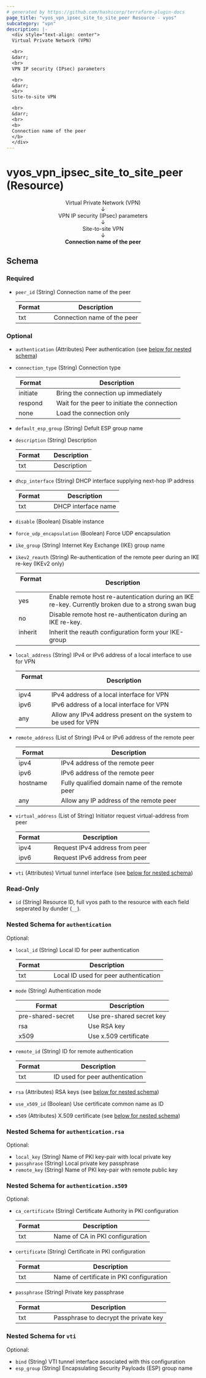 ```yaml
---
# generated by https://github.com/hashicorp/terraform-plugin-docs
page_title: "vyos_vpn_ipsec_site_to_site_peer Resource - vyos"
subcategory: "vpn"
description: |-
  <div style="text-align: center">
  Virtual Private Network (VPN)

  <br>
  &darr;
  <br>
  VPN IP security (IPsec) parameters

  <br>
  &darr;
  <br>
  Site-to-site VPN

  <br>
  &darr;
  <br>
  <b>
  Connection name of the peer
  </b>
  </div>
---
```


# vyos_vpn_ipsec_site_to_site_peer (Resource)

<div style="text-align: center">
Virtual Private Network (VPN)

<br>
&darr;
<br>
VPN IP security (IPsec) parameters

<br>
&darr;
<br>
Site-to-site VPN

<br>
&darr;
<br>
<b>
Connection name of the peer
</b>
</div>



<!-- schema generated by tfplugindocs -->
## Schema

### Required

- `peer_id` (String) Connection name of the peer

    |  Format &emsp; | Description  |
    |----------|---------------|
    |  txt  &emsp; |  Connection name of the peer  |

### Optional

- `authentication` (Attributes) Peer authentication (see [below for nested schema](#nestedatt--authentication))
- `connection_type` (String) Connection type

    |  Format &emsp; | Description  |
    |----------|---------------|
    |  initiate  &emsp; |  Bring the connection up immediately  |
    |  respond  &emsp; |  Wait for the peer to initiate the connection  |
    |  none  &emsp; |  Load the connection only  |
- `default_esp_group` (String) Defult ESP group name
- `description` (String) Description

    |  Format &emsp; | Description  |
    |----------|---------------|
    |  txt  &emsp; |  Description  |
- `dhcp_interface` (String) DHCP interface supplying next-hop IP address

    |  Format &emsp; | Description  |
    |----------|---------------|
    |  txt  &emsp; |  DHCP interface name  |
- `disable` (Boolean) Disable instance
- `force_udp_encapsulation` (Boolean) Force UDP encapsulation
- `ike_group` (String) Internet Key Exchange (IKE) group name
- `ikev2_reauth` (String) Re-authentication of the remote peer during an IKE re-key (IKEv2 only)

    |  Format &emsp; | Description  |
    |----------|---------------|
    |  yes  &emsp; |  Enable remote host re-autentication during an IKE re-key. Currently broken due to a strong swan bug  |
    |  no  &emsp; |  Disable remote host re-authenticaton during an IKE re-key.  |
    |  inherit  &emsp; |  Inherit the reauth configuration form your IKE-group  |
- `local_address` (String) IPv4 or IPv6 address of a local interface to use for VPN

    |  Format &emsp; | Description  |
    |----------|---------------|
    |  ipv4  &emsp; |  IPv4 address of a local interface for VPN  |
    |  ipv6  &emsp; |  IPv6 address of a local interface for VPN  |
    |  any  &emsp; |  Allow any IPv4 address present on the system to be used for VPN  |
- `remote_address` (List of String) IPv4 or IPv6 address of the remote peer

    |  Format &emsp; | Description  |
    |----------|---------------|
    |  ipv4  &emsp; |  IPv4 address of the remote peer  |
    |  ipv6  &emsp; |  IPv6 address of the remote peer  |
    |  hostname  &emsp; |  Fully qualified domain name of the remote peer  |
    |  any  &emsp; |  Allow any IP address of the remote peer  |
- `virtual_address` (List of String) Initiator request virtual-address from peer

    |  Format &emsp; | Description  |
    |----------|---------------|
    |  ipv4  &emsp; |  Request IPv4 address from peer  |
    |  ipv6  &emsp; |  Request IPv6 address from peer  |
- `vti` (Attributes) Virtual tunnel interface (see [below for nested schema](#nestedatt--vti))

### Read-Only

- `id` (String) Resource ID, full vyos path to the resource with each field seperated by dunder (`__`).

<a id="nestedatt--authentication"></a>
### Nested Schema for `authentication`

Optional:

- `local_id` (String) Local ID for peer authentication

    |  Format &emsp; | Description  |
    |----------|---------------|
    |  txt  &emsp; |  Local ID used for peer authentication  |
- `mode` (String) Authentication mode

    |  Format &emsp; | Description  |
    |----------|---------------|
    |  pre-shared-secret  &emsp; |  Use pre-shared secret key  |
    |  rsa  &emsp; |  Use RSA key  |
    |  x509  &emsp; |  Use x.509 certificate  |
- `remote_id` (String) ID for remote authentication

    |  Format &emsp; | Description  |
    |----------|---------------|
    |  txt  &emsp; |  ID used for peer authentication  |
- `rsa` (Attributes) RSA keys (see [below for nested schema](#nestedatt--authentication--rsa))
- `use_x509_id` (Boolean) Use certificate common name as ID
- `x509` (Attributes) X.509 certificate (see [below for nested schema](#nestedatt--authentication--x509))

<a id="nestedatt--authentication--rsa"></a>
### Nested Schema for `authentication.rsa`

Optional:

- `local_key` (String) Name of PKI key-pair with local private key
- `passphrase` (String) Local private key passphrase
- `remote_key` (String) Name of PKI key-pair with remote public key


<a id="nestedatt--authentication--x509"></a>
### Nested Schema for `authentication.x509`

Optional:

- `ca_certificate` (String) Certificate Authority in PKI configuration

    |  Format &emsp; | Description  |
    |----------|---------------|
    |  txt  &emsp; |  Name of CA in PKI configuration  |
- `certificate` (String) Certificate in PKI configuration

    |  Format &emsp; | Description  |
    |----------|---------------|
    |  txt  &emsp; |  Name of certificate in PKI configuration  |
- `passphrase` (String) Private key passphrase

    |  Format &emsp; | Description  |
    |----------|---------------|
    |  txt  &emsp; |  Passphrase to decrypt the private key  |



<a id="nestedatt--vti"></a>
### Nested Schema for `vti`

Optional:

- `bind` (String) VTI tunnel interface associated with this configuration
- `esp_group` (String) Encapsulating Security Payloads (ESP) group name
